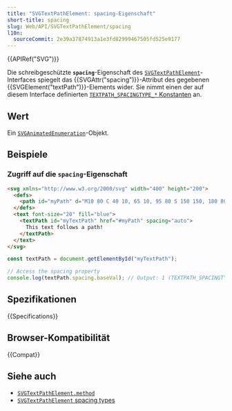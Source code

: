 ```yaml
---
title: "SVGTextPathElement: spacing-Eigenschaft"
short-title: spacing
slug: Web/API/SVGTextPathElement/spacing
l10n:
  sourceCommit: 2e39a37874913a1e3fd82999467505fd525e9177
---
```


{{APIRef("SVG")}}

Die schreibgeschützte **`spacing`**-Eigenschaft des [`SVGTextPathElement`](/de/docs/Web/API/SVGTextPathElement)-Interfaces spiegelt das {{SVGAttr("spacing")}}-Attribut des gegebenen {{SVGElement("textPath")}}-Elements wider. Sie nimmt einen der auf diesem Interface definierten [`TEXTPATH_SPACINGTYPE_*` Konstanten](/de/docs/Web/API/SVGTextPathElement#static_properties) an.

## Wert

Ein [`SVGAnimatedEnumeration`](/de/docs/Web/API/SVGAnimatedEnumeration)-Objekt.

## Beispiele

### Zugriff auf die `spacing`-Eigenschaft

```html
<svg xmlns="http://www.w3.org/2000/svg" width="400" height="200">
  <defs>
    <path id="myPath" d="M10 80 C 40 10, 65 10, 95 80 S 150 150, 180 80" />
  </defs>
  <text font-size="20" fill="blue">
    <textPath id="myTextPath" href="#myPath" spacing="auto">
      This text follows a path!
    </textPath>
  </text>
</svg>
```

```js
const textPath = document.getElementById("myTextPath");

// Access the spacing property
console.log(textPath.spacing.baseVal); // Output: 1 (TEXTPATH_SPACINGTYPE_AUTO)
```

## Spezifikationen

{{Specifications}}

## Browser-Kompatibilität

{{Compat}}

## Siehe auch

- [`SVGTextPathElement.method`](/de/docs/Web/API/SVGTextPathElement/method)
- [`SVGTextPathElement` spacing types](/de/docs/Web/API/SVGTextPathElement#static_properties)
